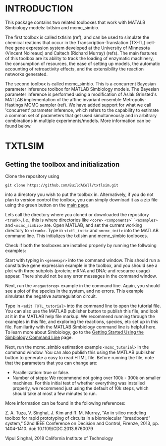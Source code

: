 # INTRODUCTION 

This package contains two related toolboxes that work with MATALB Simbiology models: txtlsim and mcmc_simbio.

The first toolbox is called txtlsim (ref), and can be used to simulate the chemical reations that occur in the Transcription-Translation (TX-TL) cell-free gene expression system developed at the University of Minnesota (Vincent Noireaux) and Caltech (Richard Murray) (refs). The main features of this toolbox are its ability to track the loading of enzymatic machinery, the consumption of resources, the ease of setting up models, the automatic accounting of retroactivity effects, and the extensibility the reaction networks generated. 

The second toolbox is called mcmc_simbio. This is a concurrent Bayesian parameter inference toolbox for MATLAB Simbiology models. The Bayesian parameter inference is performed using a modification of Aslak Grinsted's MATLAB implementation of the affine invariant ensemble Metropolis-Hastings MCMC sampler (ref). We have added support for what we call 'concurrent' parameter inference, which refers to the capability to estimate a common set of parameters that get used simultaneously and in arbitrary combinations in multiple experiments/models. More information can be found below. 

# TXTLSIM 

## Getting the toolbox and initialization 
Clone the repository using 

```
git clone https://github.com/BuildACell/txtlsim.git
```

into a directory you wish to put the toolbox in. Alternatively, if you do not plan to version control the toolbox, you can simply download it as a zip file using the green button on the [main page](https://github.com/BuildACell/txtlsim). 

Lets call the directory where you cloned or downloaded the repository `<trunk>`, i.e., this is where directories like `<core>` `<components>``<examples>` and `<mcmc_simbio>` are. Open MATLAB, and set the current working directory to `<trunk>`. Type in `<txtl_init>` and `<mcmc_init>` into the MATLAB command line. This initializes the txtlsim and mcmc_simbio toolboxes. 

Check if both the toolboxes are installed properly by running the follwoing examples:

Start with typing in `<geneexpr>` into the command window. This should run a constitutive gene expression example in the toolbox, and you should see a plot with three subplots (protein; mRNA and DNA; and resource usage) appear. There should not be any error messages in the command window. 

Next, run the `<negautoreg>` example in the command line. Again, you should see a plot of the species in the system, and no errors. This example simulates the negative autoregulation circuit. 

Type in `<edit TXTL_tutorial>` into the command line to open the tutorial file. You can also use the MATLAB publisher button to publish this file, and look at it in the MATLAB help file markup. We recommend running through the examples in this file, and exploring the reactions, species, etc set up in this file. Familiarity with the MATLAB Simbiology command line is helpful here. To learn more about Simbiology, go to the [Getting Started Using the Simbiology Command Line](https://www.mathworks.com/help/simbio/gs/simbiology-command-line-tutorial.html) page. 

Next, run the mcmc_simbio estimation example `<mcmc_tutorial>` in the command window. You can also publish this using the MATLAB publisher button to generate a easy to read HTML file. Before running the file, note that the parameters that you can change are: 
* Parallelization: true or false. 
* Number of steps: We recommend not going over 100k - 300k on smaller machines. For this initial test of whether everything was installed properly, we recommend just using the default of 10k steps, which should take at most a few minutes to run. 


More information can be found in the following references: 

Z. A. Tuza, V. Singhal, J. Kim and R. M. Murray, "An in silico modeling toolbox for rapid prototyping of circuits in a biomolecular “breadboard” system," 52nd IEEE Conference on Decision and Control, Firenze, 2013, pp. 1404-1410.
doi: 10.1109/CDC.2013.6760079


Vipul Singhal, 2018
California Institute of Technology 